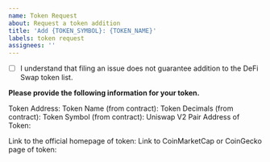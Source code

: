 ```yaml
---
name: Token Request
about: Request a token addition
title: 'Add {TOKEN_SYMBOL}: {TOKEN_NAME}'
labels: token request
assignees: ''
---
```


- [ ] I understand that filing an issue does not guarantee addition to the DeFi Swap token list.

**Please provide the following information for your token.**

Token Address: 
Token Name (from contract): 
Token Decimals (from contract): 
Token Symbol (from contract): 
Uniswap V2 Pair Address of Token: 

Link to the official homepage of token:
Link to CoinMarketCap or CoinGecko page of token: 
